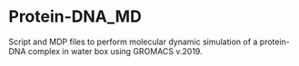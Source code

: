 # Protein-DNA_MD
Script and MDP files to perform molecular dynamic simulation of a protein-DNA complex in water box using GROMACS v.2019.
